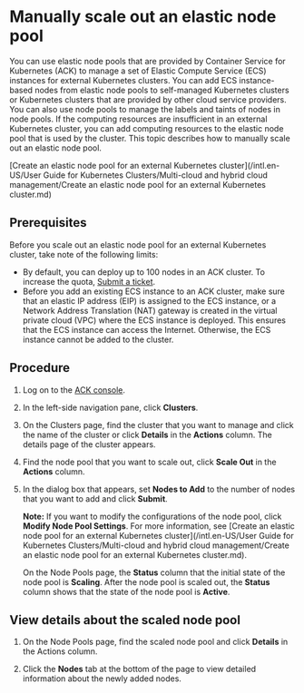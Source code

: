 # Manually scale out an elastic node pool

You can use elastic node pools that are provided by Container Service for Kubernetes \(ACK\) to manage a set of Elastic Compute Service \(ECS\) instances for external Kubernetes clusters. You can add ECS instance-based nodes from elastic node pools to self-managed Kubernetes clusters or Kubernetes clusters that are provided by other cloud service providers. You can also use node pools to manage the labels and taints of nodes in node pools. If the computing resources are insufficient in an external Kubernetes cluster, you can add computing resources to the elastic node pool that is used by the cluster. This topic describes how to manually scale out an elastic node pool.

[Create an elastic node pool for an external Kubernetes cluster](/intl.en-US/User Guide for Kubernetes Clusters/Multi-cloud and hybrid cloud management/Create an elastic node pool for an external Kubernetes cluster.md)

## Prerequisites

Before you scale out an elastic node pool for an external Kubernetes cluster, take note of the following limits:

-   By default, you can deploy up to 100 nodes in an ACK cluster. To increase the quota, [Submit a ticket](https://workorder-intl.console.aliyun.com/console.htm).
-   Before you add an existing ECS instance to an ACK cluster, make sure that an elastic IP address \(EIP\) is assigned to the ECS instance, or a Network Address Translation \(NAT\) gateway is created in the virtual private cloud \(VPC\) where the ECS instance is deployed. This ensures that the ECS instance can access the Internet. Otherwise, the ECS instance cannot be added to the cluster.

## Procedure

1.  Log on to the [ACK console](https://cs.console.aliyun.com).

2.  In the left-side navigation pane, click **Clusters**.

3.  On the Clusters page, find the cluster that you want to manage and click the name of the cluster or click **Details** in the **Actions** column. The details page of the cluster appears.

4.  Find the node pool that you want to scale out, click **Scale Out** in the **Actions** column.

5.  In the dialog box that appears, set **Nodes to Add** to the number of nodes that you want to add and click **Submit**.

    **Note:** If you want to modify the configurations of the node pool, click **Modify Node Pool Settings**. For more information, see [Create an elastic node pool for an external Kubernetes cluster](/intl.en-US/User Guide for Kubernetes Clusters/Multi-cloud and hybrid cloud management/Create an elastic node pool for an external Kubernetes cluster.md).

    On the Node Pools page, the **Status** column that the initial state of the node pool is **Scaling**. After the node pool is scaled out, the **Status** column shows that the state of the node pool is **Active**.


## View details about the scaled node pool

1.  On the Node Pools page, find the scaled node pool and click **Details** in the Actions column.

2.  Click the **Nodes** tab at the bottom of the page to view detailed information about the newly added nodes.


